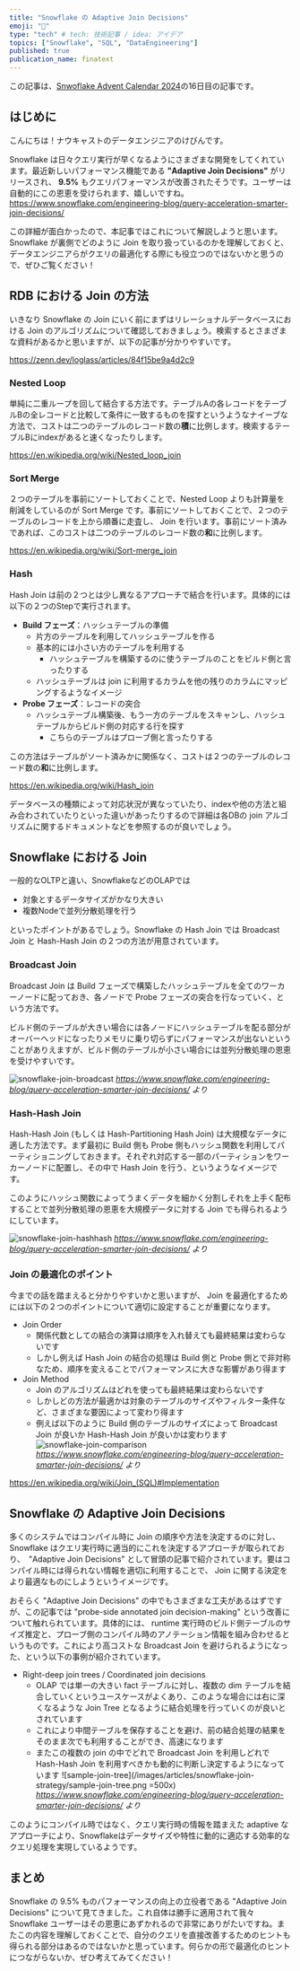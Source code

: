 ```yaml
---
title: "Snowflake の Adaptive Join Decisions"
emoji: "🌳"
type: "tech" # tech: 技術記事 / idea: アイデア
topics: ["Snowflake", "SQL", "DataEngineering"]
published: true
publication_name: finatext
---
```


この記事は、[Snwoflake Advent Calendar 2024]( https://qiita.com/advent-calendar/2024/snowflake )の16日目の記事です。

## はじめに

こんにちは！ナウキャストのデータエンジニアのけびんです。

Snowflake は日々クエリ実行が早くなるようにさまざまな開発をしてくれています。最近新しいパフォーマンス機能である **"Adaptive Join Decisions"** がリリースされ、 **9.5%** もクエリパフォーマンスが改善されたそうです。ユーザーは自動的にこの恩恵を受けられます、嬉しいですね。
https://www.snowflake.com/engineering-blog/query-acceleration-smarter-join-decisions/

この詳細が面白かったので、本記事ではこれについて解説しようと思います。 Snowflake が裏側でどのように Join を取り扱っているのかを理解しておくと、データエンジニアらがクエリの最適化する際にも役立つのではないかと思うので、ぜひご覧ください！



## RDB における Join の方法

いきなり Snowflake の Join にいく前にまずはリレーショナルデータベースにおける Join のアルゴリズムについて確認しておきましょう。検索するとさまざまな資料があるかと思いますが、以下の記事が分かりやすいです。

https://zenn.dev/loglass/articles/84f15be9a4d2c9


### Nested Loop

単純に二重ループを回して結合する方法です。テーブルAの各レコードをテーブルBの全レコードと比較して条件に一致するものを探すというようなナイーブな方法で、コストは二つのテーブルのレコード数の**積**に比例します。検索するテーブルBにindexがあると速くなったりします。

https://en.wikipedia.org/wiki/Nested_loop_join


### Sort Merge

２つのテーブルを事前にソートしておくことで、Nested Loop よりも計算量を削減をしているのが Sort Merge です。事前にソートしておくことで、２つのテーブルのレコードを上から順番に走査し、 Join を行います。事前にソート済みであれば、このコストは二つのテーブルのレコード数の**和**に比例します。

https://en.wikipedia.org/wiki/Sort-merge_join

### Hash

Hash Join は前の２つとは少し異なるアプローチで結合を行います。具体的には以下の２つのStepで実行されます。

* **Build フェーズ**：ハッシュテーブルの準備
  * 片方のテーブルを利用してハッシュテーブルを作る
  * 基本的には小さい方のテーブルを利用する
    * ハッシュテーブルを構築するのに使うテーブルのことをビルド側と言ったりする
  * ハッシュテーブルは join に利用するカラムを他の残りのカラムにマッピングするようなイメージ
* **Probe フェーズ**：レコードの突合
  * ハッシュテーブル構築後、もう一方のテーブルをスキャンし、ハッシュテーブルからビルド側の対応する行を探す
    * こちらのテーブルはプローブ側と言ったりする

この方法はテーブルがソート済みかに関係なく、コストは２つのテーブルのレコード数の**和**に比例します。

https://en.wikipedia.org/wiki/Hash_join


データベースの種類によって対応状況が異なっていたり、indexや他の方法と組み合わされていたりといった違いがあったりするので詳細は各DBの join アルゴリズムに関するドキュメントなどを参照するのが良いでしょう。


## Snowflake における Join

一般的なOLTPと違い、SnowflakeなどのOLAPでは

* 対象とするデータサイズがかなり大きい
* 複数Nodeで並列分散処理を行う

といったポイントがあるでしょう。Snowflake の Hash Join では Broadcast Join と Hash-Hash Join の２つの方法が用意されています。


### Broadcast Join

Broadcast Join は Build フェーズで構築したハッシュテーブルを全てのワーカーノードに配っておき、各ノードで Probe フェーズの突合を行なっていく、という方法です。

ビルド側のテーブルが大きい場合には各ノードにハッシュテーブルを配る部分がオーバーヘッドになったりメモリに乗り切らずにパフォーマンスが出ないということがありえますが、ビルド側のテーブルが小さい場合には並列分散処理の恩恵を受けやすいです。

![snowflake-join-broadcast](/images/articles/snowflake-join-strategy/snowflake-join-broadcast.png)
*https://www.snowflake.com/engineering-blog/query-acceleration-smarter-join-decisions/ より*


### Hash-Hash Join

Hash-Hash Join (もしくは Hash-Partitioning Hash Join) は大規模なデータに適した方法です。まず最初に Build 側も Probe 側もハッシュ関数を利用してパーティショニングしておきます。それぞれ対応する一部のパーティションをワーカーノードに配置し、その中で Hash Join を行う、というようなイメージです。

このようにハッシュ関数によってうまくデータを細かく分割しそれを上手く配布することで並列分散処理の恩恵を大規模データに対する Join でも得られるようにしています。

![snowflake-join-hashhash](/images/articles/snowflake-join-strategy/snowflake-join-hashhash.png)
*https://www.snowflake.com/engineering-blog/query-acceleration-smarter-join-decisions/ より*



### Join の最適化のポイント

今までの話を踏まえると分かりやすいかと思いますが、 Join を最適化するためには以下の２つのポイントについて適切に設定することが重要になります。

* Join Order
  * 関係代数としての結合の演算は順序を入れ替えても最終結果は変わらないです
  * しかし例えば Hash Join の結合の処理は Build 側と Probe 側とで非対称なため、順序を変えることでパフォーマンスに大きな影響があり得ます
* Join Method
  * Join のアルゴリズムはどれを使っても最終結果は変わらないです
  * しかしどの方法が最適かは対象のテーブルのサイズやフィルター条件など、さまざまな要因によって変わり得ます
  * 例えば以下のように Build 側のテーブルのサイズによって Broadcast Join が良いか Hash-Hash Join が良いかは変わります
    ![snowflake-join-comparison](/images/articles/snowflake-join-strategy/snowflake-join-comparison.png)
    *https://www.snowflake.com/engineering-blog/query-acceleration-smarter-join-decisions/ より*


https://en.wikipedia.org/wiki/Join_(SQL)#Implementation



## Snowflake の Adaptive Join Decisions

多くのシステムではコンパイル時に Join の順序や方法を決定するのに対し、 Snowflake はクエリ実行時に適当的にこれを決定するアプローチが取られており、　"Adaptive Join Decisions" として冒頭の記事で紹介されています。要はコンパイル時には得られない情報を適切に利用することで、 Join に関する決定をより最適なものにしようというイメージです。

おそらく "Adaptive Join Decisions" の中でもさまざまな工夫があるはずですが、この記事では "probe-side annotated join decision-making" という改善について触れられています。具体的には、 runtime 実行時のビルド側テーブルのサイズ推定と、プローブ側のコンパイル時のアノテーション情報を組み合わせるというものです。これにより高コストな Broadcast Join を避けられるようになった、という以下の事例が紹介されています。

* Right-deep join trees / Coordinated join decisions
  * OLAP では単一の大きい fact テーブルに対し、複数の dim テーブルを結合していくというユースケースがよくあり、このような場合には右に深くなるような Join Tree となるように結合処理を行っていくのが良いとされています
  * これにより中間テーブルを保存することを避け、前の結合処理の結果をそのまま次でも利用することができ、高速になります
  * またこの複数の join の中でどれで Broadcast Join を利用しどれで Hash-Hash Join を利用すべきかも動的に判断し決定するようになっています
    ![sample-join-tree](/images/articles/snowflake-join-strategy/sample-join-tree.png =500x)
    *https://www.snowflake.com/engineering-blog/query-acceleration-smarter-join-decisions/ より*

このようにコンパイル時ではなく、クエリ実行時の情報を踏まえた adaptive なアプローチにより、Snowflakeはデータサイズや特性に動的に適応する効率的なクエリ処理を実現しているようです。


## まとめ

Snowflake の 9.5% ものパフォーマンスの向上の立役者である "Adaptive Join Decisions" について見てきました。これ自体は勝手に適用されて我々 Snowflake ユーザーはその恩恵にあずかれるので非常にありがたいですね。またこの内容を理解しておくことで、自分のクエリを直接改善するためのヒントも得られる部分はあるのではないかと思っています。何らかの形で最適化のヒントにつながらないか、ぜひ考えてみてください！